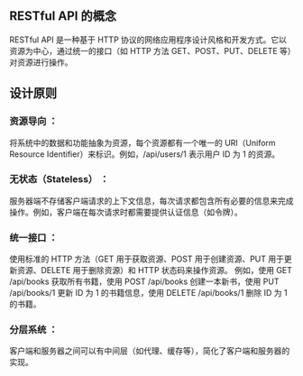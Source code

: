 


## RESTful API 的概念

RESTful API 是一种基于 HTTP 协议的网络应用程序设计风格和开发方式。它以资源为中心，通过统一的接口（如 HTTP 方法 GET、POST、PUT、DELETE 等）对资源进行操作。

## 设计原则


### 资源导向 ：
将系统中的数据和功能抽象为资源，每个资源都有一个唯一的 URI（Uniform Resource Identifier）来标识。例如，/api/users/1 表示用户 ID 为 1 的资源。

### 无状态（Stateless） ：
服务器端不存储客户端请求的上下文信息，每次请求都包含所有必要的信息来完成操作。例如，客户端在每次请求时都需要提供认证信息（如令牌）。

### 统一接口 ：
使用标准的 HTTP 方法（GET 用于获取资源、POST 用于创建资源、PUT 用于更新资源、DELETE 用于删除资源）和 HTTP 状态码来操作资源。
例如，使用 GET /api/books 获取所有书籍，使用 POST /api/books 创建一本新书，使用 PUT /api/books/1 更新 ID 为 1 的书籍信息，使用 DELETE /api/books/1 删除 ID 为 1 的书籍。

### 分层系统 ：
客户端和服务器之间可以有中间层（如代理、缓存等），简化了客户端和服务器的实现。
